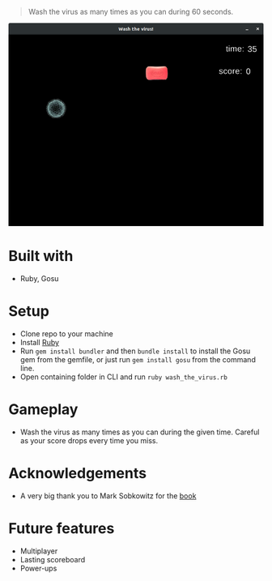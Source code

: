 > Wash the virus as many times as you can during 60 seconds.

![screenshot](screenshot.png)


# Built with

- Ruby, Gosu

# Setup

- Clone repo to your machine
- Install [Ruby](https://www.ruby-lang.org/en/downloads/)
- Run `gem install bundler` and then `bundle install` to install the Gosu gem from the gemfile, or just run `gem install gosu` from the command line.
- Open containing folder in CLI and run `ruby wash_the_virus.rb`

# Gameplay

- Wash the virus as many times as you can during the given time. Careful as your score drops every time you miss.

# Acknowledgements

- A very big thank you to Mark Sobkowitz for the [book](https://pragprog.com/book/msgpkids/learn-game-programming-with-ruby)

# Future features

- Multiplayer
- Lasting scoreboard
- Power-ups
